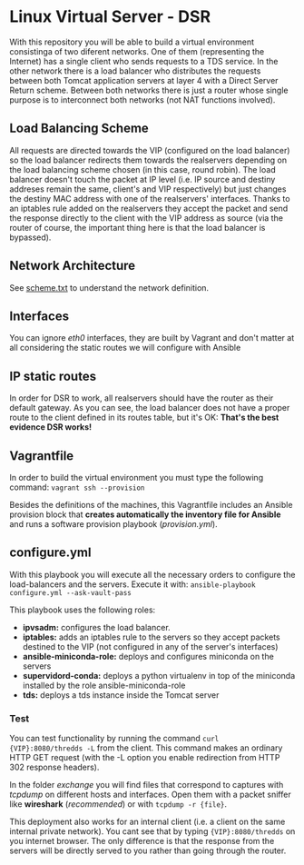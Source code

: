 # Linux Virtual Server - DSR #

With this repository you will be able to build a virtual environment consistinga of two diferent networks. One of them (representing the Internet) has a single client who sends requests to a TDS service. In the other network there is a load balancer who distributes the requests between both Tomcat application servers at layer 4 with a Direct Server Return scheme. Between both networks there is just a router whose single purpose is to interconnect both networks (not NAT functions involved).


## Load Balancing Scheme ##
All requests are directed towards the VIP (configured on the load balancer) so the load balancer redirects them towards the realservers depending on the load balancing scheme chosen (in this case, round robin).
The load balancer doesn't touch the packet at IP level (i.e. IP source and destiny addreses remain the same, client's and VIP respectively) but just changes the destiny MAC address with one of the realservers' interfaces. Thanks to an iptables rule added on the realservers they accept the packet and send the response directly to the client with the VIP address as source (via the router of course, the important thing here is that the load balancer is bypassed).

## Network Architecture ##

See [scheme.txt](scheme.txt) to understand the network definition.


## Interfaces ##
You can ignore *eth0* interfaces, they are built by Vagrant and don't matter at all considering the static routes we will configure with Ansible

## IP static routes ##
In order for DSR to work, all realservers should have the router as their default gateway.
As you can see, the load balancer does not have a proper route to the client defined in its routes table, but it's OK: **That's the best evidence DSR works!**

## Vagrantfile ##
In order to build the virtual environment you must type the following command:
`vagrant ssh --provision`

Besides the definitions of the machines, this Vagrantfile includes an Ansible provision block that **creates automatically the inventory file for Ansible** and runs a software provision playbook (*provision.yml*).


## configure.yml ##

With this playbook you will execute all the necessary orders to configure the load-balancers and the servers. Execute it with:
`ansible-playbook configure.yml --ask-vault-pass`

This playbook uses the following roles:
* **ipvsadm:** configures the load balancer.
* **iptables:** adds an iptables rule to the servers so they accept packets destined to the VIP (not configured in any of the server's interfaces)
* **ansible-miniconda-role:** deploys and configures miniconda on the servers
* **supervidord-conda:** deploys a python virtualenv in top of the miniconda installed by the role ansible-miniconda-role
* **tds:** deploys a tds instance inside the Tomcat server

### Test ###
You can test functionality by running the command `curl {VIP}:8080/thredds -L` from the client. This command makes an ordinary HTTP GET request (with the -L option you enable redirection from HTTP 302 response headers).

In the folder *exchange* you will find files that correspond to captures with *tcpdump* on different hosts and interfaces. Open them with a packet sniffer like **wireshark** (*recommended*)  or with `tcpdump -r {file}`.

This deployment also works for an internal client (i.e. a client on the same internal private network). You cant see that by typing `{VIP}:8080/thredds` on you internet browser. The only difference is that the response from the servers will be directly served to you rather than going through the router.
